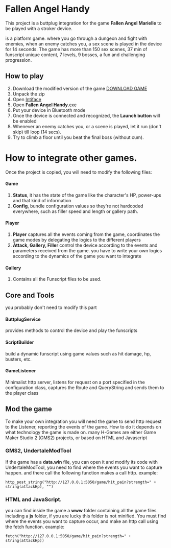 # Fallen Angel Handy
This project is a buttplug integration for the game **Fallen Angel Marielle** to be played with a stroker device.

is a platform game. where you go through a dungeon and fight with enemies, when an enemy catches you, a sex scene is played in the device for 14 seconds. 
The game has more than 150 sex scenes, 37 min of funscript unique content, 7 levels, 9 bosses, a fun and challenging progression.

## How to play
2. Download the modified version of the game [DOWNLOAD GAME](https://mega.nz/file/mcUylbAK#ijqQP7RmhxbAwuZSQ3TObOa-t6uZw3Ap1f0GRewWV3g)
2. Unpack the zip
3. Open [Intiface](https://github.com/intiface/intiface-desktop/releases/download/v27.0.0/intiface-desktop-27.0.0-win.exe)
4. Open **Fallen Angel Handy**.exe
5. Put your device in Bluetooth mode
6. Once the device is connected and recognized, the **Launch button** will be enabled
7. Whenever an enemy catches you, or a scene is played, let it run (don't skip) till loop (14 secs). 
8. Try to climb a floor until you beat the final boss (without cum).


# How to integrate other games.
Once the project is copied, you will need to modify the following files:

#### Game
 1. **Status**, it has the state of the game like the character's HP, power-ups and that kind of information
 2. **Config**, bundle configuration values ​​so they're not hardcoded everywhere, such as filler speed and length or gallery path.
#### Player
1. **Player** captures all the events coming from the game, coordinates the game modes by delegating the logics to the different players
2. **Attack, Gallery, Filler** control the device according to the events and parameters received from the game. you have to write your own logics according to the dynamics of the game you want to integrate
#### Gallery
1. Contains all the Funscript files to be used.

## Core and Tools
you probably don't need to modify this part

#### ButtplugService 
provides methods to control the device and play the funscripts

#### ScriptBuilder
build a dynamic funscript using game values such as hit damage, hp, busters, etc.

#### GameListener
Minimalist http server, listens for request on a port specified in the configuration class, captures the Route and QueryString and sends them to the player class 

## Mod the game
To make your own integration you will need the game to send http request to the Listener, reporting the events of the game.
How to do it depends on what technology the game is made on. many H-Games are either Game Maker Studio 2 (GMS2) projects, or based on HTML and Javascript

### GMS2, UndertaleModTool
If the game has a **data.win** file, you can open it and modify its code with UndertaleModTool, you need to find where the events you want to capture happen. and there call the following function makes a call http.
example:

``http_post_string("http://127.0.0.1:5050/game/hit_pain?strength=" + string(attackHp), "")``

### HTML and JavaScript.
you can find inside the game a **www** folder containing all the game files including a **js** folder, if you are lucky this folder is not minified. You must find where the events you want to capture occur, and make an http call using the fetch function.
example:

`fetch("http://127.0.0.1:5050/game/hit_pain?strength=" + string(attackHp))`
